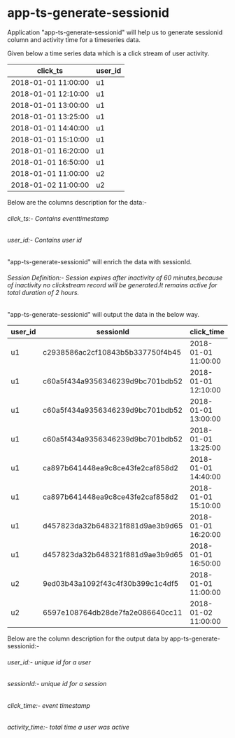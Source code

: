 # app-ts-generate-sessionid

Application "app-ts-generate-sessionid" will help us to generate sessionid column and activity time for a timeseries data.

Given below a time series data which is a click stream of user activity.

click_ts | user_id 
--- | --- 
2018-01-01 11:00:00 | u1 
2018-01-01 12:10:00 | u1
2018-01-01 13:00:00 | u1
2018-01-01 13:25:00 | u1
2018-01-01 14:40:00 | u1
2018-01-01 15:10:00 | u1
2018-01-01 16:20:00 | u1
2018-01-01 16:50:00 | u1
2018-01-01 11:00:00 | u2
2018-01-02 11:00:00 | u2

Below are the columns description for the data:-

###### click_ts:- Contains eventtimestamp
###### user_id:- Contains user id

"app-ts-generate-sessionid" will enrich the data with sessionId.
######  Session Definition:- Session expires after inactivity of 60 minutes,because of inactivity no clickstream record will be generated.It remains active for total duration of 2 hours.

"app-ts-generate-sessionid" will output the data in the below way.

user_id | sessionId | click_time | activity_time
--- | --- | --- | --- 
u1 | c2938586ac2cf10843b5b337750f4b45 | 2018-01-01 11:00:00 | 0
u1 | c60a5f434a9356346239d9bc701bdb52 | 2018-01-01 12:10:00 | 0
u1 | c60a5f434a9356346239d9bc701bdb52 | 2018-01-01 13:00:00 | 3000
u1 | c60a5f434a9356346239d9bc701bdb52 | 2018-01-01 13:25:00 | 1500
u1 | ca897b641448ea9c8ce43fe2caf858d2 | 2018-01-01 14:40:00 | 0
u1 | ca897b641448ea9c8ce43fe2caf858d2 | 2018-01-01 15:10:00 | 1800
u1 | d457823da32b648321f881d9ae3b9d65 | 2018-01-01 16:20:00 | 0
u1 | d457823da32b648321f881d9ae3b9d65 | 2018-01-01 16:50:00 | 1800
u2 | 9ed03b43a1092f43c4f30b399c1c4df5 | 2018-01-01 11:00:00 | 0
u2 | 6597e108764db28de7fa2e086640cc11 | 2018-01-02 11:00:00 | 0

Below are the column description for the output data by app-ts-generate-sessionid:-

###### user_id:- unique id for a user
###### sessionId:- unique id for a session
###### click_time:- event timestamp
###### activity_time:- total time a user was active